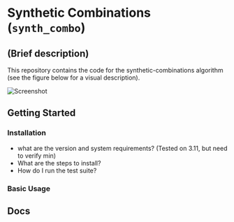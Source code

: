# Synthetic Combinations (`synth_combo`)
## (Brief description)
This repository contains the code for the synthetic-combinations algorithm (see the figure below for a visual description). 

![Screenshot](synthetic_combination_figure.png)

## Getting Started
### Installation
- what are the version and system requirements? (Tested on 3.11, but need to verify min)
- What are the steps to install?
- How do I run the test suite?

### Basic Usage

## Docs